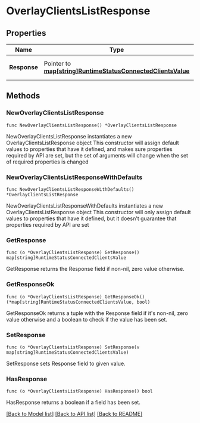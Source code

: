 # OverlayClientsListResponse

## Properties

Name | Type | Description | Notes
------------ | ------------- | ------------- | -------------
**Response** | Pointer to [**map[string]RuntimeStatusConnectedClientsValue**](RuntimeStatusConnectedClientsValue.md) | Client details with IPs as keys | [optional] 

## Methods

### NewOverlayClientsListResponse

`func NewOverlayClientsListResponse() *OverlayClientsListResponse`

NewOverlayClientsListResponse instantiates a new OverlayClientsListResponse object
This constructor will assign default values to properties that have it defined,
and makes sure properties required by API are set, but the set of arguments
will change when the set of required properties is changed

### NewOverlayClientsListResponseWithDefaults

`func NewOverlayClientsListResponseWithDefaults() *OverlayClientsListResponse`

NewOverlayClientsListResponseWithDefaults instantiates a new OverlayClientsListResponse object
This constructor will only assign default values to properties that have it defined,
but it doesn't guarantee that properties required by API are set

### GetResponse

`func (o *OverlayClientsListResponse) GetResponse() map[string]RuntimeStatusConnectedClientsValue`

GetResponse returns the Response field if non-nil, zero value otherwise.

### GetResponseOk

`func (o *OverlayClientsListResponse) GetResponseOk() (*map[string]RuntimeStatusConnectedClientsValue, bool)`

GetResponseOk returns a tuple with the Response field if it's non-nil, zero value otherwise
and a boolean to check if the value has been set.

### SetResponse

`func (o *OverlayClientsListResponse) SetResponse(v map[string]RuntimeStatusConnectedClientsValue)`

SetResponse sets Response field to given value.

### HasResponse

`func (o *OverlayClientsListResponse) HasResponse() bool`

HasResponse returns a boolean if a field has been set.


[[Back to Model list]](../README.md#documentation-for-models) [[Back to API list]](../README.md#documentation-for-api-endpoints) [[Back to README]](../README.md)


